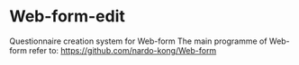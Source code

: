 # Web-form-edit
Questionnaire creation system for Web-form
The main programme of Web-form refer to: https://github.com/nardo-kong/Web-form
